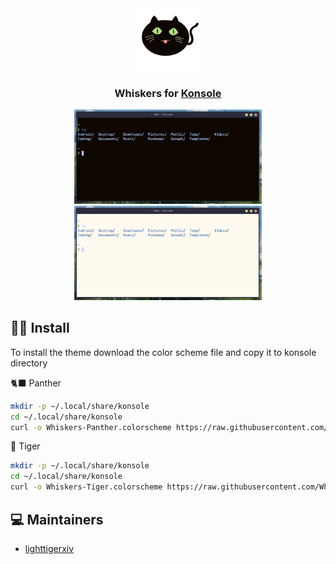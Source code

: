 <div align="center">

<img src="https://raw.githubusercontent.com/Whiskers-Color-Scheme/assets/main/logos/placeholder.png" width="100">

### Whiskers for [Konsole](https://konsole.kde.org/)

<div>
    <img src="panther-preview.webp" width="300">
    <img src="tiger-preview.webp" width="300">
</div>
</div>

## 👷‍♂️ Install

To install the theme download the color scheme file and copy it to konsole directory

🐈‍⬛ Panther

```bash
mkdir -p ~/.local/share/konsole
cd ~/.local/share/konsole
curl -o Whiskers-Panther.colorscheme https://raw.githubusercontent.com/Whiskers-Color-Scheme/konsole/master/src/panther.colorscheme
```

🐯 Tiger

```bash
mkdir -p ~/.local/share/konsole
cd ~/.local/share/konsole
curl -o Whiskers-Tiger.colorscheme https://raw.githubusercontent.com/Whiskers-Color-Scheme/konsole/master/src/tiger.colorscheme
```

## 💻 Maintainers

- [lighttigerxiv](https://github.com/lighttigerXIV)
